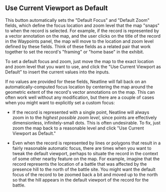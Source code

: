 ## Use Current Viewport as Default

This button automatically sets the "Default Focus" and "Default Zoom" fields, which define the focus location and zoom level that the map "snaps" to when the record is selected. For example, if the record is represented by a vector annotation on the map, and the user clicks on the title of the record in the Waypoints panel, the map will move to the location and zoom level defined by these fields. Think of these fields as a related pair that work together to set the record's "framing" or "home base" in the exhibit.

To set a default focus and zoom, just move the map to the exact location and zoom level that you want to use, and click the "Use Current Viewport as Default" to insert the current values into the inputs.

If no values are provided for these fields, Neatline will fall back on an automatically-computed focus location by centering the map around the geometric extent of the record's vector annotations on the map. This can often work well without any modification, but there are a couple of cases when you might want to explicitly set a custom focus:

  - If the record is represented with a single point, Neatline will always zoom in to the _highest possible zoom level_, since points are effectively dimensionless, infinitely-small dots. This is often undesirable. To fix, just zoom the map back to a reasonable level and click "Use Current Viewport as Default."

  - Even when the record is represented by lines or polygons that result in a fairly reasonable automatic focus, there are times when you want to tweak the default viewport, perhaps to situate the record in the context of some other nearby feature on the map. For example, imagine that the record represents the location of a battle that was affected by the presence hill to the north of the battle site. You might want the default focus of the record to be zoomed back a bit and moved up to the north so that the hill appears in the default viewport of the record for the battle.
